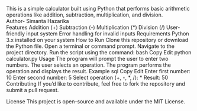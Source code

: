 This is a simple calculator built using Python that performs basic arithmetic operations like addition, subtraction, multiplication, and division.
<br>
Author- Simanta Hazarika <br>
Features
Addition (+)
Subtraction (-)
Multiplication (*)
Division (/)
User-friendly input system
Error handling for invalid inputs
Requirements
Python 3.x installed on your system
How to Run
Clone this repository or download the Python file.
Open a terminal or command prompt.
Navigate to the project directory.
Run the script using the command:
bash
Copy
Edit
python calculator.py
Usage
The program will prompt the user to enter two numbers.
The user selects an operation.
The program performs the operation and displays the result.
Example
sql
Copy
Edit
Enter first number: 10
Enter second number: 5
Select operation (+, -, *, /): *
Result: 50
Contributing
If you’d like to contribute, feel free to fork the repository and submit a pull request.

License
This project is open-source and available under the MIT License.
